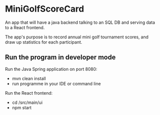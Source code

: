 # MiniGolfScoreCard
An app that will have a java backend talking to an SQL DB and serving data to a React frontend.

The app's purpose is to record annual mini golf tournament scores, and draw up statistics for each participant.

## Run the program in developer mode
Run the Java Spring application on port 8080:
- mvn clean install
- run programme in your IDE or command line

Run the React frontend:
- cd /src/main/ui
- npm start


